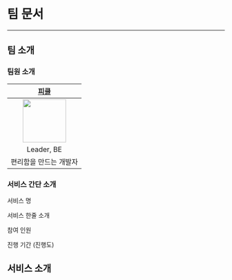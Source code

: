 # 팀 문서

--- 
## 팀 소개

### 팀원 소개
|                                               [피클](https://github.com/PCloud63514)                                               |
|:--------------------------------------------------------------------------------------------------------------------------------:|
| <img src="https://user-images.githubusercontent.com/22608825/178968208-3d26ac15-0272-46cc-9434-8d797ff7a296.jpeg" width="100px"> |
|                                                            Leader, BE                                                            |
|                                                           편리함을 만드는 개발자                                                           |


### 서비스 간단 소개

서비스 명

서비스 한줄 소개

참여 인원

진행 기간 (진행도)

## 서비스 소개